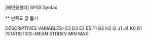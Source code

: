 [배민콜센터] SPSS Syntax


** 만족도 값 뽑기

DESCRIPTIVES VARIABLES=C3 D3 E2 E5 F1 G2 H2 I2 J1 J4 K0 B1 
  /STATISTICS=MEAN STDDEV MIN MAX.